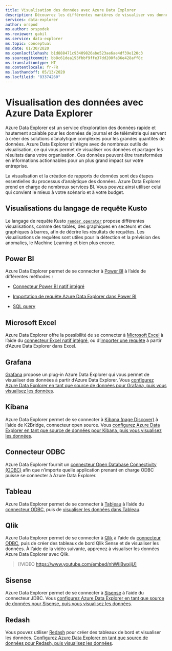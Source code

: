 ```yaml
---
title: Visualisation des données avec Azure Data Explorer
description: Découvrez les différentes manières de visualiser vos données Azure Data Explorer.
services: data-explorer
author: orspod
ms.author: orspodek
ms.reviewer: gabil
ms.service: data-explorer
ms.topic: conceptual
ms.date: 01/30/2020
ms.openlocfilehash: b1d888471c93409826abe523ae6ae4df39e120c3
ms.sourcegitcommit: bb8c61dea193fbbf9ffe37dd200fa36e428aff8c
ms.translationtype: HT
ms.contentlocale: fr-FR
ms.lasthandoff: 05/13/2020
ms.locfileid: "83374260"
---
```

# <a name="data-visualization-with-azure-data-explorer"></a>Visualisation des données avec Azure Data Explorer 

Azure Data Explorer est un service d’exploration des données rapide et hautement scalable pour les données de journal et de télémétrie qui servent à créer des solutions d’analytique complexes pour les grandes quantités de données. Azure Data Explorer s’intègre avec de nombreux outils de visualisation, ce qui vous permet de visualiser vos données et partager les résultats dans votre organisation. Ces données peuvent être transformées en informations actionnables pour un plus grand impact sur votre entreprise.

La visualisation et la création de rapports de données sont des étapes essentielles du processus d’analytique des données. Azure Data Explorer prend en charge de nombreux services BI. Vous pouvez ainsi utiliser celui qui convient le mieux à votre scénario et à votre budget.

## <a name="kusto-query-language-visualizations"></a>Visualisations du langage de requête Kusto

Le langage de requête Kusto [`render operator`](kusto/query/renderoperator.md) propose différentes visualisations, comme des tables, des graphiques en secteurs et des graphiques à barres, afin de décrire les résultats de requêtes. Les visualisations de requêtes sont utiles pour la détection et la prévision des anomalies, le Machine Learning et bien plus encore.

## <a name="power-bi"></a>Power BI

Azure Data Explorer permet de se connecter à [Power BI](https://powerbi.microsoft.com) à l’aide de différentes méthodes : 

  * [Connecteur Power BI natif intégré](power-bi-connector.md)

  * [Importation de requête Azure Data Explorer dans Power BI](power-bi-imported-query.md)
 
  * [SQL query](power-bi-sql-query.md)

## <a name="microsoft-excel"></a>Microsoft Excel

Azure Data Explorer offre la possibilité de se connecter à [Microsoft Excel](https://products.office.com/excel) à l’aide du [connecteur Excel natif intégré](excel-connector.md), ou d’[importer une requête](excel-blank-query.md) à partir d’Azure Data Explorer dans Excel.

## <a name="grafana"></a>Grafana

[Grafana](https://grafana.com) propose un plug-in Azure Data Explorer qui vous permet de visualiser des données à partir d’Azure Data Explorer. Vous [configurez Azure Data Explorer en tant que source de données pour Grafana, puis vous visualisez les données](grafana.md). 

## <a name="kibana"></a>Kibana

Azure Data Explorer permet de se connecter à [Kibana (page Discover)](https://www.elastic.co/guide/en/kibana/6.8/discover.html) à l’aide de K2Bridge, connecteur open source. Vous [configurez Azure Data Explorer en tant que source de données pour Kibana, puis vous visualisez les données](k2bridge.md).

## <a name="odbc-connector"></a>Connecteur ODBC

Azure Data Explorer fournit un [connecteur Open Database Connectivity (ODBC)](connect-odbc.md) afin que n’importe quelle application prenant en charge ODBC puisse se connecter à Azure Data Explorer.

## <a name="tableau"></a>Tableau

Azure Data Explorer permet de se connecter à [Tableau](https://www.tableau.com) à l’aide du [connecteur ODBC](connect-odbc.md), puis de [visualiser les données dans Tableau](tableau.md).

## <a name="qlik"></a>Qlik

Azure Data Explorer permet de se connecter à [Qlik](https://www.qlik.com) à l’aide du [connecteur ODBC](connect-odbc.md), puis de créer des tableaux de bord Qlik Sense et de visualiser les données. À l’aide de la vidéo suivante, apprenez à visualiser les données Azure Data Explorer avec Qlik. 

> [!VIDEO https://www.youtube.com/embed/nhWIiBwxjjU]  

## <a name="sisense"></a>Sisense

Azure Data Explorer permet de se connecter à [Sisense](https://www.sisense.com) à l’aide du connecteur JDBC. Vous [configurez Azure Data Explorer en tant que source de données pour Sisense, puis vous visualisez les données](sisense.md).

## <a name="redash"></a>Redash

Vous pouvez utiliser [Redash](https://redash.io/) pour créer des tableaux de bord et visualiser les données. [Configurez Azure Data Explorer en tant que source de données pour Redash, puis visualisez les données](redash.md).
